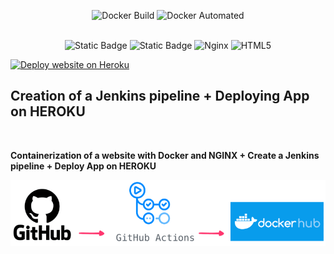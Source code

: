 <div align="center">

![Docker Build](https://img.shields.io/badge/docker-build-green)    ![Docker Automated](https://img.shields.io/badge/Jenkins-D24939?style=for-the-badge&logo=Jenkins&logoColor=white)    <br /><br />

![Static Badge](https://img.shields.io/badge/Jenkins-D24939?style=for-the-badge&logo=Jenkins&logoColor=white)     ![Static Badge](https://img.shields.io/badge/Docker-2CA5E0?style=for-the-badge&logo=docker&logoColor=white)     ![Nginx](https://img.shields.io/badge/nginx-%23009639.svg?style=for-the-badge&logo=nginx&logoColor=white)     ![HTML5](https://img.shields.io/badge/html5-%23E34F26.svg?style=for-the-badge&logo=html5&logoColor=white)

</div>

[![Deploy website on Heroku](https://www.herokucdn.com/deploy/button.svg)](https://heroku.com/deploy)



Creation of a Jenkins pipeline + Deploying App on HEROKU
----------------------

 <br />

<strong>Containerization of a website with Docker and NGINX + Create a Jenkins pipeline + Deploy App on HEROKU</strong><br />

<div align="center">

![Screen](https://github.com/Tony-Dja/Docker-contenerized-website/blob/4ed25e9c079d1e200becd87664d73295129705c4/screenshots/build-push.png)

</div>

